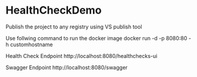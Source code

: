 # HealthCheckDemo
Publish the project to any registry using VS publish tool

Use follwing command to run the docker image
docker run -d -p 8080:80 -h customhostname <IMAGE>

Health Check Endpoint
http://localhost:8080/healthchecks-ui

Swagger Endpoint
http://localhost:8080/swagger
